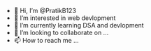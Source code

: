 - 👋 Hi, I’m @PratikB123
- 👀 I’m interested in web devlopment 
- 🌱 I’m currently learning DSA and devlopment
- 💞️ I’m looking to collaborate on ...
- 📫 How to reach me ...

<!---
PratikB123/PratikB123 is a ✨ special ✨ repository because its `README.md` (this file) appears on your GitHub profile.
You can click the Preview link to take a look at your changes.
--->
